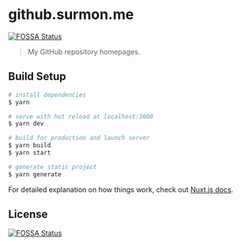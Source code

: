 # github.surmon.me
[![FOSSA Status](https://app.fossa.io/api/projects/git%2Bgithub.com%2Fsurmon-china%2Fsurmon-china.github.io.svg?type=shield)](https://app.fossa.io/projects/git%2Bgithub.com%2Fsurmon-china%2Fsurmon-china.github.io?ref=badge_shield)


> My GitHub repository homepages.

## Build Setup

``` bash
# install dependencies
$ yarn

# serve with hot reload at localhost:3000
$ yarn dev

# build for production and launch server
$ yarn build
$ yarn start

# generate static project
$ yarn generate
```

For detailed explanation on how things work, check out [Nuxt.js docs](https://nuxtjs.org).


## License
[![FOSSA Status](https://app.fossa.io/api/projects/git%2Bgithub.com%2Fsurmon-china%2Fsurmon-china.github.io.svg?type=large)](https://app.fossa.io/projects/git%2Bgithub.com%2Fsurmon-china%2Fsurmon-china.github.io?ref=badge_large)